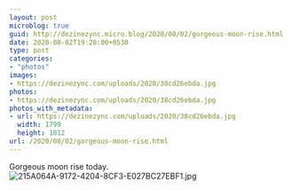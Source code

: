 ```yaml
---
layout: post
microblog: true
guid: http://dezinezync.micro.blog/2020/08/02/gorgeous-moon-rise.html
date: 2020-08-02T19:20:00+0530
type: post
categories:
- "photos"
images:
- https://dezinezync.com/uploads/2020/38cd26ebda.jpg
photos:
- https://dezinezync.com/uploads/2020/38cd26ebda.jpg
photos_with_metadata:
- url: https://dezinezync.com/uploads/2020/38cd26ebda.jpg
  width: 1799
  height: 1012
url: /2020/08/02/gorgeous-moon-rise.html
---
```

Gorgeous moon rise today. 
![215A064A-9172-4204-8CF3-E027BC27EBF1.jpg](https://dezinezync.com/uploads/2020/38cd26ebda.jpg)
